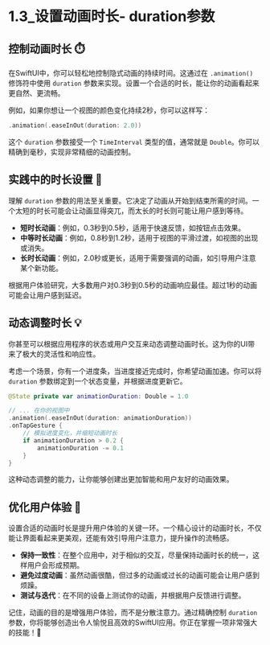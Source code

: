 ﻿# 1.3_设置动画时长- duration参数

## 控制动画时长 ⏱️

在SwiftUI中，你可以轻松地控制隐式动画的持续时间。这通过在 `.animation()` 修饰符中使用 `duration` 参数来实现。设置一个合适的时长，能让你的动画看起来更自然、更流畅。

例如，如果你想让一个视图的颜色变化持续2秒，你可以这样写：

```swift
.animation(.easeInOut(duration: 2.0))
```

这个 `duration` 参数接受一个 `TimeInterval` 类型的值，通常就是 `Double`。你可以精确到毫秒，实现非常精细的动画控制。

## 实践中的时长设置 🚀

理解 `duration` 参数的用法至关重要。它决定了动画从开始到结束所需的时间。一个太短的时长可能会让动画显得突兀，而太长的时长则可能让用户感到等待。

*   **短时长动画**：例如，0.3秒到0.5秒，适用于快速反馈，如按钮点击效果。
*   **中等时长动画**：例如，0.8秒到1.2秒，适用于视图的平滑过渡，如视图的出现或消失。
*   **长时长动画**：例如，2.0秒或更长，适用于需要强调的动画，如引导用户注意某个新功能。

根据用户体验研究，大多数用户对0.3秒到0.5秒的动画响应最佳。超过1秒的动画可能会让用户感到延迟。

## 动态调整时长 💡

你甚至可以根据应用程序的状态或用户交互来动态调整动画时长。这为你的UI带来了极大的灵活性和响应性。

考虑一个场景，你有一个进度条，当进度接近完成时，你希望动画加速。你可以将 `duration` 参数绑定到一个状态变量，并根据进度更新它。

```swift
@State private var animationDuration: Double = 1.0

// ... 在你的视图中
.animation(.easeInOut(duration: animationDuration))
.onTapGesture {
    // 模拟进度变化，并缩短动画时长
    if animationDuration > 0.2 {
        animationDuration -= 0.1
    }
}
```

这种动态调整的能力，让你能够创建出更加智能和用户友好的动画效果。

## 优化用户体验 🎯

设置合适的动画时长是提升用户体验的关键一环。一个精心设计的动画时长，不仅能让界面看起来更美观，还能有效引导用户注意力，提升操作的流畅感。

*   **保持一致性**：在整个应用中，对于相似的交互，尽量保持动画时长的统一，这样用户会形成预期。
*   **避免过度动画**：虽然动画很酷，但过多的动画或过长的动画可能会让用户感到烦躁。
*   **测试与迭代**：在不同的设备上测试你的动画，并根据用户反馈进行调整。

记住，动画的目的是增强用户体验，而不是分散注意力。通过精确控制 `duration` 参数，你将能够创造出令人愉悦且高效的SwiftUI应用。你正在掌握一项非常强大的技能！💪


